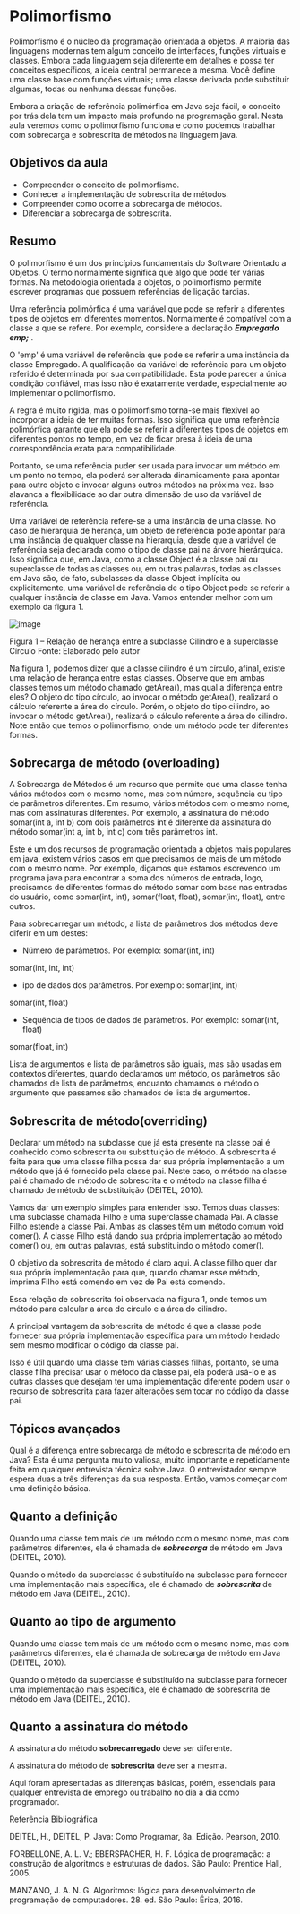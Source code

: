 # **Polimorfismo**
Polimorfismo é o núcleo da programação orientada a objetos. A maioria das linguagens modernas tem algum conceito de interfaces, funções virtuais e classes. Embora cada linguagem seja diferente em detalhes e possa ter conceitos específicos, a ideia central permanece a mesma. Você define uma classe base com funções virtuais; uma classe derivada pode substituir algumas, todas ou nenhuma dessas funções.

Embora a criação de referência polimórfica em Java seja fácil, o conceito por trás dela tem um impacto mais profundo na programação geral. Nesta aula veremos como o polimorfismo funciona e como podemos trabalhar com sobrecarga e sobrescrita de métodos na linguagem java.

## **Objetivos da aula**

* Compreender o conceito de polimorfismo.
* Conhecer a implementação de sobrescrita de métodos.
* Compreender como ocorre a sobrecarga de métodos.
* Diferenciar a sobrecarga de sobrescrita.


## **Resumo**

O polimorfismo é um dos princípios fundamentais do Software Orientado a Objetos. O termo normalmente significa que algo que pode ter várias formas. Na metodologia orientada a objetos, o polimorfismo permite escrever programas que possuem referências de ligação tardias.

Uma referência polimórfica é uma variável que pode se referir a diferentes tipos de objetos em diferentes momentos. Normalmente é compatível com a classe a que se refere. Por exemplo, considere a declaração _**Empregado emp;**_ .

O 'emp' é uma variável de referência que pode se referir a uma instância da classe Empregado. A qualificação da variável de referência para um objeto referido é determinada por sua compatibilidade. Esta pode parecer a única condição confiável, mas isso não é exatamente verdade, especialmente ao implementar o polimorfismo.

A regra é muito rígida, mas o polimorfismo torna-se mais flexível ao incorporar a ideia de ter muitas formas. Isso significa que uma referência polimórfica garante que ela pode se referir a diferentes tipos de objetos em diferentes pontos no tempo, em vez de ficar presa à ideia de uma correspondência exata para compatibilidade.

Portanto, se uma referência puder ser usada para invocar um método em um ponto no tempo, ela poderá ser alterada dinamicamente para apontar para outro objeto e invocar alguns outros métodos na próxima vez. Isso alavanca a flexibilidade ao dar outra dimensão de uso da variável de referência.

Uma variável de referência refere-se a uma instância de uma classe. No caso de hierarquia de herança, um objeto de referência pode apontar para uma instância de qualquer classe na hierarquia, desde que a variável de referência seja declarada como o tipo de classe pai na árvore hierárquica. Isso significa que, em Java, como a classe Object é a classe pai ou superclasse de todas as classes ou, em outras palavras, todas as classes em Java são, de fato, subclasses da classe Object implícita ou explicitamente, uma variável de referência de o tipo Object pode se referir a qualquer instância de classe em Java. Vamos entender melhor com um exemplo da figura 1.

![image](https://user-images.githubusercontent.com/125761885/224584491-7210ed02-745f-41bf-903c-21e92544c093.png)

Figura 1 – Relação de herança entre a subclasse Cilindro e a superclasse Círculo Fonte: Elaborado pelo autor

Na figura 1, podemos dizer que a classe cilindro é um círculo, afinal, existe uma relação de herança entre estas classes. Observe que em ambas classes temos um método chamado getArea(), mas qual a diferença entre eles? O objeto do tipo círculo, ao invocar o método getArea(), realizará o cálculo referente a área do círculo. Porém, o objeto do tipo cilindro, ao invocar o método getArea(), realizará o cálculo referente a área do cilindro. Note então que temos o polimorfismo, onde um método pode ter diferentes formas.

## **Sobrecarga de método (overloading)**

A Sobrecarga de Métodos é um recurso que permite que uma classe tenha vários métodos com o mesmo nome, mas com número, sequência ou tipo de parâmetros diferentes. Em resumo, vários métodos com o mesmo nome, mas com assinaturas diferentes. Por exemplo, a assinatura do método somar(int a, int b) com dois parâmetros int é diferente da assinatura do método somar(int a, int b, int c) com três parâmetros int.

Este é um dos recursos de programação orientada a objetos mais populares em java, existem vários casos em que precisamos de mais de um método com o mesmo nome. Por exemplo, digamos que estamos escrevendo um programa java para encontrar a soma dos números de entrada, logo, precisamos de diferentes formas do método somar com base nas entradas do usuário, como somar(int, int), somar(float, float), somar(int, float), entre outros.

Para sobrecarregar um método, a lista de parâmetros dos métodos deve diferir em um destes:

* Número de parâmetros. Por exemplo:
somar(int, int)

somar(int, int, int)

* ipo de dados dos parâmetros. Por exemplo:
somar(int, int)

somar(int, float)

* Sequência de tipos de dados de parâmetros. Por exemplo:
somar(int, float)

somar(float, int)

Lista de argumentos e lista de parâmetros são iguais, mas são usadas em contextos diferentes, quando declaramos um método, os parâmetros são chamados de lista de parâmetros, enquanto chamamos o método o argumento que passamos são chamados de lista de argumentos.

## **Sobrescrita de método(overriding)**

Declarar um método na subclasse que já está presente na classe pai é conhecido como sobrescrita ou substituição de método. A sobrescrita é feita para que uma classe filha possa dar sua própria implementação a um método que já é fornecido pela classe pai. Neste caso, o método na classe pai é chamado de método de sobrescrita e o método na classe filha é chamado de método de substituição (DEITEL, 2010).

Vamos dar um exemplo simples para entender isso. Temos duas classes: uma subclasse chamada Filho e uma superclasse chamada Pai. A classe Filho estende a classe Pai. Ambas as classes têm um método comum void comer(). A classe Filho está dando sua própria implementação ao método comer() ou, em outras palavras, está substituindo o método comer().

O objetivo da sobrescrita de método é claro aqui. A classe filho quer dar sua própria implementação para que, quando chamar esse método, imprima Filho está comendo em vez de Pai está comendo.

Essa relação de sobrescrita foi observada na figura 1, onde temos um método para calcular a área do círculo e a área do cilindro.

A principal vantagem da sobrescrita de método é que a classe pode fornecer sua própria implementação específica para um método herdado sem mesmo modificar o código da classe pai.

Isso é útil quando uma classe tem várias classes filhas, portanto, se uma classe filha precisar usar o método da classe pai, ela poderá usá-lo e as outras classes que desejam ter uma implementação diferente podem usar o recurso de sobrescrita para fazer alterações sem tocar no código da classe pai.

## **Tópicos avançados**

Qual é a diferença entre sobrecarga de método e sobrescrita de método em Java? Esta é uma pergunta muito valiosa, muito importante e repetidamente feita em qualquer entrevista técnica sobre Java. O entrevistador sempre espera duas a três diferenças da sua resposta. Então, vamos começar com uma definição básica.

## **Quanto a definição**

Quando uma classe tem mais de um método com o mesmo nome, mas com parâmetros diferentes, ela é chamada de _**sobrecarga**_ de método em Java (DEITEL, 2010).

Quando o método da superclasse é substituído na subclasse para fornecer uma implementação mais específica, ele é chamado de _**sobrescrita**_ de método em Java (DEITEL, 2010).

## **Quanto ao tipo de argumento**

Quando uma classe tem mais de um método com o mesmo nome, mas com parâmetros diferentes, ela é chamada de sobrecarga de método em Java (DEITEL, 2010).

Quando o método da superclasse é substituído na subclasse para fornecer uma implementação mais específica, ele é chamado de sobrescrita de método em Java (DEITEL, 2010).


## **Quanto a assinatura do método**

A assinatura do método **sobrecarregado** deve ser diferente.

A assinatura do método de **sobrescrita** deve ser a mesma.

Aqui foram apresentadas as diferenças básicas, porém, essenciais para qualquer entrevista de emprego ou trabalho no dia a dia como programador.


Referência Bibliográfica

DEITEL, H., DEITEL, P. Java: Como Programar, 8a. Edição. Pearson, 2010.

FORBELLONE, A. L. V.; EBERSPACHER, H. F. Lógica de programação: a construção de algoritmos e estruturas de dados. São Paulo: Prentice Hall, 2005.

MANZANO, J. A. N. G. Algoritmos: lógica para desenvolvimento de programação de computadores. 28. ed. São Paulo: Érica, 2016.
